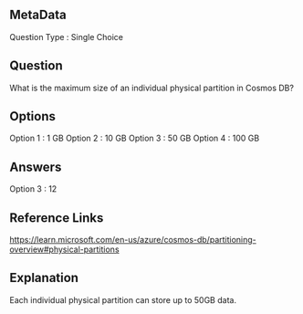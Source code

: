 ## MetaData
Question Type : Single Choice

## Question
What is the maximum size of an individual physical partition in Cosmos DB?

## Options
Option 1 : 1 GB
Option 2 : 10 GB
Option 3 : 50 GB
Option 4 : 100 GB

## Answers
Option 3 : 12

## Reference Links
https://learn.microsoft.com/en-us/azure/cosmos-db/partitioning-overview#physical-partitions

## Explanation
Each individual physical partition can store up to 50GB data.